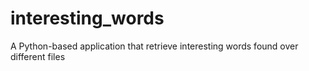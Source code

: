 # interesting_words
A Python-based application that retrieve interesting words found over different files
